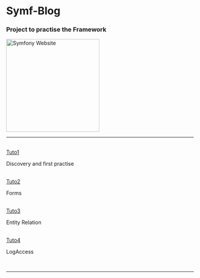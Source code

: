 # Symf-Blog
<h3>Project to practise the Framework</h3>
<a href="https://symfony.com">
  <img src="https://symfony.com/images/logos/header-logo.svg" alt="Symfony Website" width="250">
</a>
<hr>
<br>
<a href="https://www.youtube.com/watch?v=UTusmVpwJXo" >Tuto1</a>
<br>
<p>Discovery and first practise</p>
<br>
<a href="https://www.youtube.com/watch?v=_cgZheTv-FQ&list=PLpUhHhXoxrjdQLodxlHFY09_9XzqdPBW8&index=2" >Tuto2</a>
<br>
<p>Forms</p>
<br>
<a href="https://www.youtube.com/watch?v=e5udJTjbYzw" >Tuto3</a>
<br>
<p>Entity Relation</p>
<br>
<a href="https://www.youtube.com/watch?v=_GjHWa9hQic&t=1s" >Tuto4</a>
<br>
<p>LogAccess</p>
<br>
<hr>
